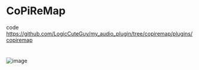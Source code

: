 # CoPiReMap
code https://github.com/LogicCuteGuy/my_audio_plugin/tree/copiremap/plugins/copiremap
#
![image](https://github.com/user-attachments/assets/15535869-d1ce-4024-a1f5-5187584caea2)
